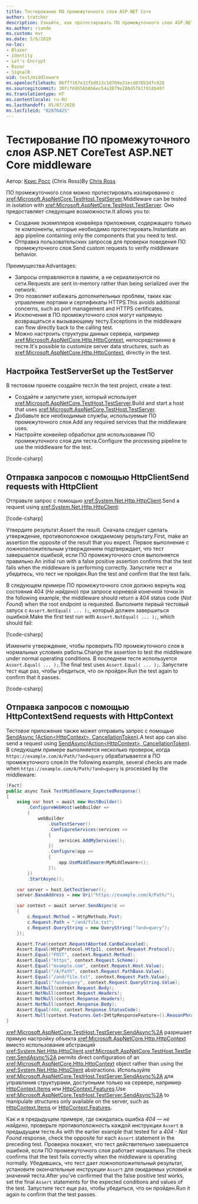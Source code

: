 ```yaml
---
title: Тестирование ПО промежуточного слоя ASP.NET Core
author: tratcher
description: Узнайте, как протестировать ПО промежуточного слоя ASP.NET Core с помощью TestServer.
ms.author: riande
ms.custom: mvc
ms.date: 5/6/2019
no-loc:
- Blazor
- Identity
- Let's Encrypt
- Razor
- SignalR
uid: test/middleware
ms.openlocfilehash: 06ff7167e32fbd613c18709e31ecd078b3dfc926
ms.sourcegitcommit: 30fcf69556b6b6ec54a3879e280d5f61f018b48f
ms.translationtype: HT
ms.contentlocale: ru-RU
ms.lasthandoff: 05/07/2020
ms.locfileid: "82876425"
---
```

# <a name="test-aspnet-core-middleware"></a><span data-ttu-id="d1fe8-103">Тестирование ПО промежуточного слоя ASP.NET Core</span><span class="sxs-lookup"><span data-stu-id="d1fe8-103">Test ASP.NET Core middleware</span></span>

<span data-ttu-id="d1fe8-104">Автор: [Крис Росс](https://github.com/Tratcher) (Chris Ross)</span><span class="sxs-lookup"><span data-stu-id="d1fe8-104">By [Chris Ross](https://github.com/Tratcher)</span></span>

<span data-ttu-id="d1fe8-105">ПО промежуточного слоя можно протестировать изолированно с <xref:Microsoft.AspNetCore.TestHost.TestServer>.</span><span class="sxs-lookup"><span data-stu-id="d1fe8-105">Middleware can be tested in isolation with <xref:Microsoft.AspNetCore.TestHost.TestServer>.</span></span> <span data-ttu-id="d1fe8-106">Оно предоставляет следующие возможности.</span><span class="sxs-lookup"><span data-stu-id="d1fe8-106">It allows you to:</span></span>

* <span data-ttu-id="d1fe8-107">Создание экземпляров конвейера приложения, содержащего только те компоненты, которые необходимо протестировать.</span><span class="sxs-lookup"><span data-stu-id="d1fe8-107">Instantiate an app pipeline containing only the components that you need to test.</span></span>
* <span data-ttu-id="d1fe8-108">Отправка пользовательских запросов для проверки поведения ПО промежуточного слоя.</span><span class="sxs-lookup"><span data-stu-id="d1fe8-108">Send custom requests to verify middleware behavior.</span></span>

<span data-ttu-id="d1fe8-109">Преимущества:</span><span class="sxs-lookup"><span data-stu-id="d1fe8-109">Advantages:</span></span>

* <span data-ttu-id="d1fe8-110">Запросы отправляются в памяти, а не сериализуются по сети.</span><span class="sxs-lookup"><span data-stu-id="d1fe8-110">Requests are sent in-memory rather than being serialized over the network.</span></span>
* <span data-ttu-id="d1fe8-111">Это позволяет избежать дополнительных проблем, таких как управление портами и сертификаты HTTPS.</span><span class="sxs-lookup"><span data-stu-id="d1fe8-111">This avoids additional concerns, such as port management and HTTPS certificates.</span></span>
* <span data-ttu-id="d1fe8-112">Исключения в ПО промежуточного слоя могут напрямую возвращаться к вызывающему тесту.</span><span class="sxs-lookup"><span data-stu-id="d1fe8-112">Exceptions in the middleware can flow directly back to the calling test.</span></span>
* <span data-ttu-id="d1fe8-113">Можно настроить структуры данных сервера, например <xref:Microsoft.AspNetCore.Http.HttpContext>, непосредственно в тесте.</span><span class="sxs-lookup"><span data-stu-id="d1fe8-113">It's possible to customize server data structures, such as <xref:Microsoft.AspNetCore.Http.HttpContext>, directly in the test.</span></span>

## <a name="set-up-the-testserver"></a><span data-ttu-id="d1fe8-114">Настройка TestServer</span><span class="sxs-lookup"><span data-stu-id="d1fe8-114">Set up the TestServer</span></span>

<span data-ttu-id="d1fe8-115">В тестовом проекте создайте тест.</span><span class="sxs-lookup"><span data-stu-id="d1fe8-115">In the test project, create a test:</span></span>

* <span data-ttu-id="d1fe8-116">Создайте и запустите узел, который использует <xref:Microsoft.AspNetCore.TestHost.TestServer>.</span><span class="sxs-lookup"><span data-stu-id="d1fe8-116">Build and start a host that uses <xref:Microsoft.AspNetCore.TestHost.TestServer>.</span></span>
* <span data-ttu-id="d1fe8-117">Добавьте все необходимые службы, используемые ПО промежуточного слоя.</span><span class="sxs-lookup"><span data-stu-id="d1fe8-117">Add any required services that the middleware uses.</span></span>
* <span data-ttu-id="d1fe8-118">Настройте конвейер обработки для использования ПО промежуточного слоя для теста.</span><span class="sxs-lookup"><span data-stu-id="d1fe8-118">Configure the processing pipeline to use the middleware for the test.</span></span>

[!code-csharp[](middleware/samples_snapshot/3.x/setup.cs?highlight=4-18)]

## <a name="send-requests-with-httpclient"></a><span data-ttu-id="d1fe8-119">Отправка запросов с помощью HttpClient</span><span class="sxs-lookup"><span data-stu-id="d1fe8-119">Send requests with HttpClient</span></span>
<span data-ttu-id="d1fe8-120">Отправьте запрос с помощью <xref:System.Net.Http.HttpClient>.</span><span class="sxs-lookup"><span data-stu-id="d1fe8-120">Send a request using <xref:System.Net.Http.HttpClient>:</span></span>

[!code-csharp[](middleware/samples_snapshot/3.x/request.cs?highlight=20)]

<span data-ttu-id="d1fe8-121">Утвердите результат.</span><span class="sxs-lookup"><span data-stu-id="d1fe8-121">Assert the result.</span></span> <span data-ttu-id="d1fe8-122">Сначала следует сделать утверждение, противоположное ожидаемому результату.</span><span class="sxs-lookup"><span data-stu-id="d1fe8-122">First, make an assertion the opposite of the result that you expect.</span></span> <span data-ttu-id="d1fe8-123">Первое выполнение с ложноположительным утверждением подтверждает, что тест завершается ошибкой, если ПО промежуточного слоя выполняется правильно.</span><span class="sxs-lookup"><span data-stu-id="d1fe8-123">An initial run with a false positive assertion confirms that the test fails when the middleware is performing correctly.</span></span> <span data-ttu-id="d1fe8-124">Запустите тест и убедитесь, что тест не пройден.</span><span class="sxs-lookup"><span data-stu-id="d1fe8-124">Run the test and confirm that the test fails.</span></span>

<span data-ttu-id="d1fe8-125">В следующем примере ПО промежуточного слоя должно вернуть код состояния 404 (*Не найдено*) при запросе корневой конечной точки.</span><span class="sxs-lookup"><span data-stu-id="d1fe8-125">In the following example, the middleware should return a 404 status code (*Not Found*) when the root endpoint is requested.</span></span> <span data-ttu-id="d1fe8-126">Выполните первый тестовый запуск с `Assert.NotEqual( ... );`, который должен завершиться ошибкой.</span><span class="sxs-lookup"><span data-stu-id="d1fe8-126">Make the first test run with `Assert.NotEqual( ... );`, which should fail:</span></span>

[!code-csharp[](middleware/samples_snapshot/3.x/false-failure-check.cs?highlight=22)]

<span data-ttu-id="d1fe8-127">Измените утверждение, чтобы проверить ПО промежуточного слоя в нормальных условиях работы.</span><span class="sxs-lookup"><span data-stu-id="d1fe8-127">Change the assertion to test the middleware under normal operating conditions.</span></span> <span data-ttu-id="d1fe8-128">В последнем тесте используется `Assert.Equal( ... );`.</span><span class="sxs-lookup"><span data-stu-id="d1fe8-128">The final test uses `Assert.Equal( ... );`.</span></span> <span data-ttu-id="d1fe8-129">Запустите тест еще раз, чтобы убедиться, что он пройден.</span><span class="sxs-lookup"><span data-stu-id="d1fe8-129">Run the test again to confirm that it passes.</span></span>

[!code-csharp[](middleware/samples_snapshot/3.x/final-test.cs?highlight=22)]

## <a name="send-requests-with-httpcontext"></a><span data-ttu-id="d1fe8-130">Отправка запросов с помощью HttpContext</span><span class="sxs-lookup"><span data-stu-id="d1fe8-130">Send requests with HttpContext</span></span>

<span data-ttu-id="d1fe8-131">Тестовое приложение также может отправить запрос с помощью [SendAsync (Action\<HttpContext>, CancellationToken)](xref:Microsoft.AspNetCore.TestHost.TestServer.SendAsync%2A).</span><span class="sxs-lookup"><span data-stu-id="d1fe8-131">A test app can also send a request using [SendAsync(Action\<HttpContext>, CancellationToken)](xref:Microsoft.AspNetCore.TestHost.TestServer.SendAsync%2A).</span></span> <span data-ttu-id="d1fe8-132">В следующем примере выполняется несколько проверок, когда `https://example.com/A/Path/?and=query` обрабатывается в ПО промежуточного слоя:</span><span class="sxs-lookup"><span data-stu-id="d1fe8-132">In the following example, several checks are made when `https://example.com/A/Path/?and=query` is processed by the middleware:</span></span>

```csharp
[Fact]
public async Task TestMiddleware_ExpectedResponse()
{
    using var host = await new HostBuilder()
        .ConfigureWebHost(webBuilder =>
        {
            webBuilder
                .UseTestServer()
                .ConfigureServices(services =>
                {
                    services.AddMyServices();
                })
                .Configure(app =>
                {
                    app.UseMiddleware<MyMiddleware>();
                });
        })
        .StartAsync();

    var server = host.GetTestServer();
    server.BaseAddress = new Uri("https://example.com/A/Path/");

    var context = await server.SendAsync(c =>
    {
        c.Request.Method = HttpMethods.Post;
        c.Request.Path = "/and/file.txt";
        c.Request.QueryString = new QueryString("?and=query");
    });

    Assert.True(context.RequestAborted.CanBeCanceled);
    Assert.Equal(HttpProtocol.Http11, context.Request.Protocol);
    Assert.Equal("POST", context.Request.Method);
    Assert.Equal("https", context.Request.Scheme);
    Assert.Equal("example.com", context.Request.Host.Value);
    Assert.Equal("/A/Path", context.Request.PathBase.Value);
    Assert.Equal("/and/file.txt", context.Request.Path.Value);
    Assert.Equal("?and=query", context.Request.QueryString.Value);
    Assert.NotNull(context.Request.Body);
    Assert.NotNull(context.Request.Headers);
    Assert.NotNull(context.Response.Headers);
    Assert.NotNull(context.Response.Body);
    Assert.Equal(404, context.Response.StatusCode);
    Assert.Null(context.Features.Get<IHttpResponseFeature>().ReasonPhrase);
}
```

<span data-ttu-id="d1fe8-133"><xref:Microsoft.AspNetCore.TestHost.TestServer.SendAsync%2A> разрешает прямую настройку объекта <xref:Microsoft.AspNetCore.Http.HttpContext> вместо использования абстракций <xref:System.Net.Http.HttpClient>.</span><span class="sxs-lookup"><span data-stu-id="d1fe8-133"><xref:Microsoft.AspNetCore.TestHost.TestServer.SendAsync%2A> permits direct configuration of an <xref:Microsoft.AspNetCore.Http.HttpContext> object rather than using the <xref:System.Net.Http.HttpClient> abstractions.</span></span> <span data-ttu-id="d1fe8-134">Используйте <xref:Microsoft.AspNetCore.TestHost.TestServer.SendAsync%2A> для управления структурами, доступными только на сервере, например [HttpContext.Items](xref:Microsoft.AspNetCore.Http.HttpContext.Items) или [HttpContext.Features](xref:Microsoft.AspNetCore.Http.HttpContext.Features).</span><span class="sxs-lookup"><span data-stu-id="d1fe8-134">Use <xref:Microsoft.AspNetCore.TestHost.TestServer.SendAsync%2A> to manipulate structures only available on the server, such as [HttpContext.Items](xref:Microsoft.AspNetCore.Http.HttpContext.Items) or [HttpContext.Features](xref:Microsoft.AspNetCore.Http.HttpContext.Features).</span></span>

<span data-ttu-id="d1fe8-135">Как и в предыдущем примере, где ожидалась ошибка *404 — не найдено*, проверьте противоположность каждой инструкции `Assert` в предыдущем тесте.</span><span class="sxs-lookup"><span data-stu-id="d1fe8-135">As with the earlier example that tested for a *404 - Not Found* response, check the opposite for each `Assert` statement in the preceding test.</span></span> <span data-ttu-id="d1fe8-136">Проверка покажет, что тест действительно завершается ошибкой, если ПО промежуточного слоя работает нормально.</span><span class="sxs-lookup"><span data-stu-id="d1fe8-136">The check confirms that the test fails correctly when the middleware is operating normally.</span></span> <span data-ttu-id="d1fe8-137">Убедившись, что тест дает ложноположительный результат, установите окончательные инструкции `Assert` для ожидаемых условий и значений теста.</span><span class="sxs-lookup"><span data-stu-id="d1fe8-137">After you've confirmed that the false positive test works, set the final `Assert` statements for the expected conditions and values of the test.</span></span> <span data-ttu-id="d1fe8-138">Запустите тест еще раз, чтобы убедиться, что он пройден.</span><span class="sxs-lookup"><span data-stu-id="d1fe8-138">Run it again to confirm that the test passes.</span></span>

